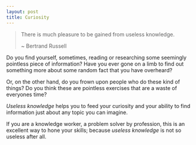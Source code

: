 ```yaml
---
layout: post
title: Curiosity
---
```


> There is much pleasure to be gained from useless knowledge.
> 
> \~ Bertrand Russell

Do you find yourself, sometimes, reading or researching some seemingly pointless piece of information? Have you ever gone on a limb to find out something more about some random fact that you have overheard?

Or, on the other hand, do you frown upon people who do these kind of things? Do you think these are pointless exercises that are a waste of everyones time?

_Useless knowledge_ helps you to feed your curiosity and your ability to find information just about any topic you can imagine.

If you are a knowledge worker, a problem solver by profession, this is an excellent way to hone your skills; because _useless knowledge_ is not so useless after all.
